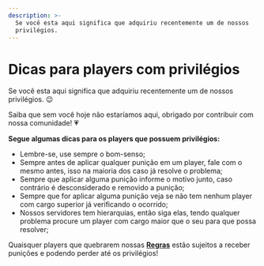 ```yaml
---
description: >-
  Se você esta aqui significa que adquiriu recentemente um de nossos
  privilégios.
---
```


# Dicas para players com privilégios

Se você esta aqui significa que adquiriu recentemente um de nossos privilégios. 😉

Saiba que sem você hoje não estaríamos aqui, obrigado por contribuir com nossa comunidade! 💗

**Segue algumas dicas para os players que possuem privilégios:**

* Lembre-se, use sempre o bom-senso;
* Sempre antes de aplicar qualquer punição em um player, fale com o mesmo antes, isso na maioria dos caso já resolve o problema;
* Sempre que aplicar alguma punição informe o motivo junto, caso contrário é desconsiderado e removido a punição;
* Sempre que for aplicar alguma punição veja se não tem nenhum player com cargo superior já verificando o ocorrido;
* Nossos servidores tem hierarquias, então siga elas, tendo qualquer problema procure um player com cargo maior que o seu para que possa resolver;

Quaisquer players que quebrarem nossas [**Regras**](https://docs.zkservidores.com/regras-dos-servidores) estão sujeitos a receber punições e podendo perder até os privilégios! 

